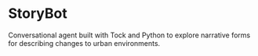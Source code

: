 # StoryBot
Conversational agent built with Tock and Python to explore narrative forms for describing changes to urban environments.
